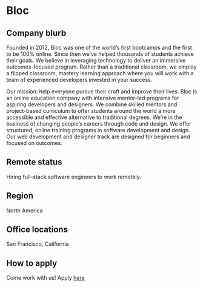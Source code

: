 # Bloc

## Company blurb

Founded in 2012, Bloc was one of the world’s first bootcamps and the first to be 100% online. Since then we’ve helped thousands of students achieve their goals. We believe in leveraging technology to deliver an immersive outcomes-focused program. Rather than a traditional classroom, we employ a flipped classroom, mastery learning approach where you will work with a team of experienced developers invested in your success. 

Our mission: help everyone pursue their craft and improve their lives. Bloc is an online education company with intensive mentor-led programs for aspiring developers and designers. We combine skilled mentors and project-based curriculum to offer students around the world a more accessible and effective alternative to traditional degrees. We’re in the business of changing people’s careers through code and design. We offer structured, online training programs in software development and design. Our web development and designer track are designed for beginners and focused on outcomes.

## Remote status
Hiring full-stack software engineers to work remotely.

## Region
North America

## Office locations
San Francisco, California

## How to apply 
Come work with us! Apply [here](https://www.bloc.io/about)
